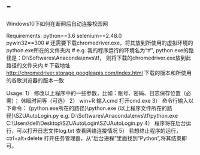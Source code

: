 # -
Windows10下如何在断网后自动连接校园网

Requirements:
	python==3.6
	selenium==2.48.0	
	pywin32==300
	# 还需要下载chromedriver.exe，将其放到所使用的虚拟环境的python.exe所在的文件夹内
	# e.g. 我的程序运行的环境名为“tf", python.exe的路径是：D:\Softwares\Anaconda\envs\tf， 则将下载的chromedriver.exe放到此路径的文件夹内
	# 下载地址 http://chromedriver.storage.googleapis.com/index.html 下载的版本和所使用的谷歌浏览器的版本一致

Usage:
	1） 修改以上程序中的一些参数，比如：账号、密码、日志保存位置（必需）； 休眠时间等（可选）
	2） win+R 输入cmd 打开cmd.exe
	3） 命令行输入以下命令：
		{python.exe所在的路径}\python.exe {以上程序文件所在的路径}\SZUAutoLogin.py
		e.g. D:\Softwares\Anaconda\envs\tf\python.exe C:\Users\dell\Desktop\SZUAutoLogin\SZUAutoLogin.py
	4） 程序将在后台运行，可以打开日志文件log.txt 查看网络连接情况
	5） 若想终止程序的运行，ctrl+alt+delete 打开任务管理器，从“后台进程”里面找到“Python”,将其结束即可。
